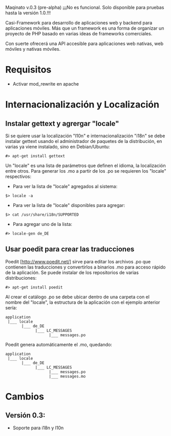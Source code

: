 Maqinato v.0.3 (pre-alpha)
¡¡¡No es funcional. Solo disponible para pruebas hasta la versión 1.0.!!!

Casi-Framework para desarrollo de aplicaciones web y backend para aplicaciones móviles. 
Más que un framework es una forma de organizar un proyecto de PHP basado en varias
ideas de frameworks comerciales.

Con suerte ofrecerá una API accesible para aplicaciones web nativas, web móviles y nativas móviles.


Requisitos
==========
- Activar mod_rewrite en apache


Internacionalización y Localización
==========
Instalar gettext y agrergar "locale"
----------
Si se quiere usar la localización "l10n" e internacionalización "i18n" se debe
instalar gettext usando el administrador de paquetes de la distribución, en varias
ya viene instalado, sino en Debian/Ubuntu:
```
#> apt-get install gettext
```
Un "locale" es una lista de parámetros que definen el idioma, la localización
entre otros. Para generar los .mo a partir de los .po se requieren los "locale" 
respectivos:
- Para ver la lista de "locale" agregados al sistema:
```
$> locale -a
```

- Para ver la lista de "locale" disponibles para agregar:
```
$> cat /usr/share/i18n/SUPPORTED
```

- Para agregar uno de la lista:
```
#> locale-gen de_DE
```

Usar poedit para crear las traducciones
----------
Poedit [http://www.poedit.net/] sirve para editar los archivos .po que contienen
las traducciones y convertirlos a binarios .mo para acceso rápido de la aplicación.
Se puede instalar de los repositorios de varias distribuciones:
```
#> apt-get install poedit
```
Al crear el catálogo .po se debe ubicar dentro de una carpeta con el nombre del 
"locale", la estructura de la aplicación con el ejemplo anterior sería:
```
application
 |___ locale
       |___ de_DE
             |___ LC_MESSAGES
                   |___ messages.po
```
Poedit genera automáticamente el .mo, quedando:
```
application
 |___ locale
       |___ de_DE
             |___ LC_MESSAGES
                   |___ messages.po
                   |___ messages.mo
```





Cambios
==========
Versión 0.3:
----------
- Soporte para i18n y l10n